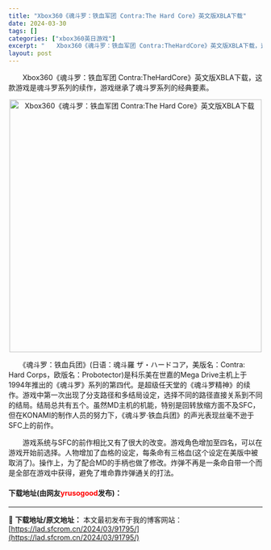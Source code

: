 ```yaml
---
title: "Xbox360《魂斗罗：铁血军团 Contra:The Hard Core》英文版XBLA下载"
date: 2024-03-30
tags: []
categories: ["xbox360英日游戏"]
excerpt: "　　Xbox360《魂斗罗：铁血军团 Contra:TheHardCore》英文版XBLA下载，这款游戏是魂斗罗系列的续作，游戏继承了魂斗罗系列的经典要素。 　　《魂斗罗：铁血兵团》(日语：魂斗羅 ザ・ハードコア，美版名：Contra: Hard Corps，欧版名：Probotector)是科乐美&hellip;"
layout: post
---
```


 <p>　　Xbox360《魂斗罗：铁血军团 Contra:TheHardCore》英文版XBLA下载，这款游戏是魂斗罗系列的续作，游戏继承了魂斗罗系列的经典要素。</p> <p align="center"><img align="" border="0" src="https://lad.sfcrom.cn/wp-content/uploads/2024/03/20240330_6607d742f3719.webp" width="500" alt="Xbox360《魂斗罗：铁血军团 Contra:The Hard Core》英文版XBLA下载" /></p> <p>　　《魂斗罗：铁血兵团》(日语：魂斗羅 ザ・ハードコア，美版名：Contra: Hard Corps，欧版名：Probotector)是科乐美在世嘉的Mega Drive主机上于1994年推出的《魂斗罗》系列的第四代。是超级任天堂的《魂斗罗精神》的续作。游戏中第一次出现了分支路径和多结局设定，选择不同的路径直接关系到不同的结局。结局总共有五个。虽然MD主机的机能，特别是回转放缩方面不及SFC，但在KONAMI的制作人员的努力下，《魂斗罗&middot;铁血兵团》的声光表现丝毫不逊于SFC上的前作。</p> <p>　　游戏系统与SFC的前作相比又有了很大的改变。游戏角色增加至四名，可以在游戏开始前选择。人物增加了血格的设定，每条命有三格血(这个设定在美版中被取消了)。操作上，为了配合MD的手柄也做了修改。炸弹不再是一条命自带一个而是全部在游戏中获得，避免了堆命靠炸弹通关的打法。</p> <p><h4>下载地址(由网友<font color="red">yrusogood</font>发布)：</h4></p> 

---
📖 **下载地址/原文地址：** 本文最初发布于我的博客网站：[https://lad.sfcrom.cn/2024/03/91795/](https://lad.sfcrom.cn/2024/03/91795/)

